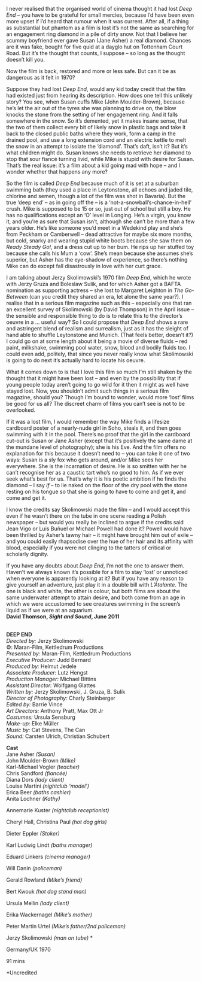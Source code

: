

I never realised that the organised world of cinema thought it had lost _Deep End_ – you have to be grateful for small mercies, because I’d have been even more upset if I’d heard that rumour when it was current. After all, if a thing as substantial but phantom as a film is lost it’s not the same as searching for an engagement ring diamond in a pile of dirty snow. Not that I believe her scummy boyfriend ever gave Susan (Jane Asher) a real diamond. Chances are it was fake, bought for five quid at a dayglo hut on Tottenham Court Road. But it’s the thought that counts, I suppose – so long as the thought doesn’t kill you.

Now the film is back, restored and more or less safe. But can it be as dangerous as it felt in 1970?

Suppose they had lost _Deep End_, would any kid today credit that the film had existed just from hearing its description. How does one tell this unlikely story? You see, when Susan cuffs Mike (John Moulder-Brown), because he’s let the air out of the tyres she was planning to drive on, the blow knocks the stone from the setting of her engagement ring. And it falls somewhere in the snow. So it’s demented, yet it makes insane sense, that the two of them collect every bit of likely snow in plastic bags and take it back to the closed public baths where they work, form a camp in the drained pool, and use a long extension cord and an electric kettle to melt the snow in an attempt to isolate the ‘diamond’. That’s daft, isn’t it? But it’s what children might do. Susan knows she needs to retrieve her diamond to stop that sour fiancé turning livid, while Mike is stupid with desire for Susan. That’s the real issue: it’s a film about a kid going mad with hope – and I wonder whether that happens any more?

So the film is called _Deep End_ because much of it is set at a suburban swimming bath (they used a place in Leytonstone, all echoes and jaded tile, chlorine and semen, though a lot of the film was shot in Bavaria). But the true ‘deep end’ – as in going off the – is a ‘not-a-snowball’s-chance-in-hell’ crush. Mike is supposed to be 15 or so, just out of school but still a boy. He has no qualifications except an ‘O’ level in Longing. He’s a virgin, you know it, and you’re as sure that Susan isn’t, although she can’t be more than a few years older. He’s like someone you’d meet in a Wedekind play and she’s from Peckham or Camberwell – dead attractive for maybe six more months, but cold, snarky and wearing stupid white boots because she saw them on _Ready Steady Go!_, and a dress cut up to her bum. He rips up her stuffed toy because she calls his Mum a ‘cow’. She’s mean because she assumes she’s superior, but Asher has the eye-shadow of experience, so there’s nothing Mike can do except fall disastrously in love with her curt grace.

I am talking about Jerzy Skolimowski’s 1970 film _Deep End_, which he wrote with Jerzy Gruza and Boleslaw Sulik, and for which Asher got a BAFTA nomination as supporting actress – she lost to Margaret Leighton in  _The Go-Between_ (can you credit they shared an era, let alone the same year?). I realise that in a serious film magazine such as this – especially one that ran an excellent survey of Skolimowski (by David Thompson) in the April issue – the sensible and responsible thing to do is to relate this to the director’s oeuvre in a … useful way? So I could propose that _Deep End_ shows a rare and astringent blend of realism and surrealism, just as it has the sleight of hand able to shuffle Leytonstone and Munich. (That feels better, doesn’t it?) I could go on at some length about it being a movie of diverse fluids – red paint, milkshake, swimming pool water, snow, blood and bodily fluids too. I could even add, politely, that since you never really know what Skolimowski is going to do next it’s actually hard to locate his oeuvre.

What it comes down to is that I love this film so much I’m still shaken by the thought that it might have been lost – and even by the possibility that if young people today aren’t going to go wild for it then it might as well have stayed lost. Now, you shouldn’t admit such things in a serious film magazine, should you? Though I’m bound to wonder, would more ‘lost’ films be good for us all? The discreet charm of films you can’t see is not to be overlooked.

If it was a lost film, I would remember the way Mike finds a lifesize cardboard poster of a nearly-nude girl in Soho, steals it, and then goes swimming with it in the pool. There’s no proof that the girl in the cardboard cut-out is Susan or Jane Asher (except that it’s positively the same dame at the mundane level of photography); she is his Eve. And the film offers no explanation for this because it doesn’t need to – you can take it one of two ways: Susan is a sly fox who gets around, and/or Mike sees her everywhere. She is the incarnation of desire. He is so smitten with her he can’t recognise her as a caustic tart who’s no good to him. As if we ever seek what’s best for us. That’s why it is his poetic ambition if he finds the diamond – I say _if_ – to lie naked on the floor of the dry pool with the stone resting on his tongue so that she is going to have to come and get it, and come and get it.

I know the credits say Skolimowski made the film – and I would accept this even if he wasn’t there on the tube in one scene reading a Polish newspaper – but would you really be inclined to argue if the credits said Jean Vigo or Luis Buñuel or Michael Powell had done it? Powell would have been thrilled by Asher’s tawny hair – it might have brought him out of exile – and you could easily rhapsodise over the hue of her hair and its affinity with blood, especially if you were not clinging to the tatters of critical or scholarly dignity.

If you have any doubts about _Deep End_, I’m not the one to answer them. Haven’t we always known it’s possible for a film to stay ‘lost’ or unnoticed when everyone is apparently looking at it? But if you have any reason to give yourself an adventure, just play it in a double bill with _L’Atalante_. The one is black and white, the other is colour, but both films are about the same underwater attempt to attain desire, and both come from an age in which we were accustomed to see creatures swimming in the screen’s liquid as if we were at an aquarium.  
**David Thomson, _Sight and Sound_, June 2011**
<br><br>

**DEEP END**<br>
_Directed by:_ Jerzy Skolimowski<br>
©: Maran-Film, Kettledrum Productions<br>
_Presented by:_ Maran-Film, Kettledrum Productions<br>
_Executive Producer:_ Judd Bernard<br>
_Produced by:_ Helmut Jedele<br>
_Associate Producer:_ Lutz Hengst<br>
_Production Manager:_ Michael Bittins<br>
_Assistant Director:_ Wolfgang Glattes<br>
_Written by:_ Jerzy Skolimowski, J. Gruza, B. Sulik<br>
_Director of Photography:_ Charly Steinberger<br>
_Edited by:_ Barrie Vince<br>
_Art Directors:_ Anthony Pratt, Max Ott Jr<br>
_Costumes:_ Ursula Sensburg<br>
_Make-up:_ Elke Müller<br>
_Music by:_ Cat Stevens, The Can<br>
_Sound:_ Carsten Ulrich, Christian Schubert<br>

**Cast**<br>
Jane Asher _(Susan)_<br>
John Moulder-Brown _(Mike)_<br>
Karl-Michael Vogler _(teacher)_<br>
Chris Sandford _(fiancée)_<br>
Diana Dors _(lady client)_<br>
Louise Martini _(nightclub ‘model’)_<br>
Erica Beer _(baths cashier)_<br>
Anita Lochner _(Kathy)_<br>

Annemarie Kuster _(nightclub receptionist)_<br>

Cheryl Hall, Christina Paul _(hot dog girls)_<br>

Dieter Eppler _(Stoker)_<br>

Karl Ludwig Lindt _(baths manager)_<br>

Eduard Linkers _(cinema manager)_<br>

Will Danin _(policeman)_<br>

Gerald Rowland _(Mike’s friend)_<br>

Bert Kwouk _(hot dog stand man)_<br>

Ursula Mellin _(lady client)_<br>

Erika Wackernagel _(Mike’s mother)_<br>

Peter Martin Urtel _(Mike’s father/2nd policeman)_<br>

Jerzy Skolimowski _(man on tube)_ *<br>

Germany/UK 1970<br>

91 mins<br>

*Uncredited<br>
<br>
<!--stackedit_data:
eyJoaXN0b3J5IjpbLTExNDI1ODAzM119
-->